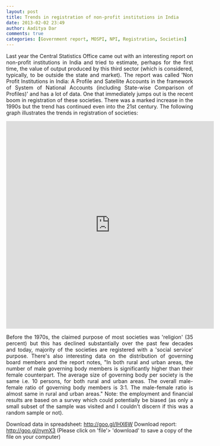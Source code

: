 ```yaml
---
layout: post
title: Trends in registration of non-profit institutions in India		
date: 2013-02-02 23:49
author: Aaditya Dar
comments: true
categories: [Government report, MOSPI, NPI, Registration, Societies]
---
```

<p style="text-align: justify;">Last year the Central Statistics Office came out with an interesting report on non-profit institutions in India and tried to estimate, perhaps for the first time, the value of output produced by this third sector (which is considered, typically, to be outside the state and market). The report was called 'Non Profit Institutions in India: A Profile and Satellite Accounts in the framework of System of National Accounts (including State-wise Comparison of Profiles)' and has a lot of data. One that immediately jumps out is the recent boom in registration of these societies. There was a marked increase in the 1990s but the trend has continued even into the 21st century. The following graph illustrates the trends in registration of societies:</p>
<iframe src="https://docs.google.com/spreadsheet/pub?key=0Atw08mnxUvF9dDFVQko3d3lGTG1vWUNrSE40RkMzMVE&amp;output=html&amp;widget=true" height="560" width="560" frameborder="0"></iframe>
<p style="text-align: justify;">Before the 1970s, the claimed purpose of most societies was 'religion' (35 percent) but this has declined substantially over the past few decades and today, majority of the societies are registered with a 'social service' purpose. There's also interesting data on the distribution of governing board members and the report notes, "In both rural and urban areas, the number of male governing body members is significantly higher than their female counterpart. The average size of governing body per society is the same i.e. 10 persons, for both rural and urban areas. The overall male-female ratio of governing body members is 3:1. The male-female ratio is almost same in rural and urban areas." Note: the employment and financial results are based on a survey which could potentially be biased (as only a small subset of the sample was visited and I couldn't discern if this was a random sample or not).</p>
Download data in spreadsheet: <a href="http://goo.gl/IHX6W" target="_blank">http://goo.gl/IHX6W</a>
Download report: <a href="http://goo.gl/nymX3" target="_blank">http://goo.gl/nymX3</a>
(Please click on 'file'&gt; 'download' to save a copy of the file on your computer)
